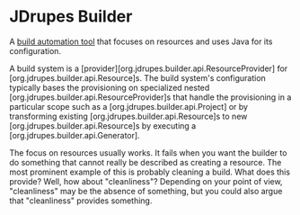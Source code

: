 # JDrupes Builder

A [build automation tool](https://en.wikipedia.org/wiki/Build_system_(software_development))
that focuses on resources and uses Java for its configuration.

A build system is a [provider][org.jdrupes.builder.api.ResourceProvider]
for [org.jdrupes.builder.api.Resource]s. The build system's configuration
typically bases the provisioning on specialized nested
[org.jdrupes.builder.api.ResourceProvider]s that handle the provisioning
in a particular scope such as a [org.jdrupes.builder.api.Project] or by
transforming existing [org.jdrupes.builder.api.Resource]s to new
[org.jdrupes.builder.api.Resource]s by executing a
[org.jdrupes.builder.api.Generator].



The focus on resources usually works. It fails when you want
the builder to do something that cannot really be described as
creating a resource. The most prominent example of this is probably
cleaning a build. What does this provide? Well, how about "cleanliness"?
Depending on your point of view, "cleanliness" may be the absence of
something, but you could also argue that "cleanliness"
provides something.